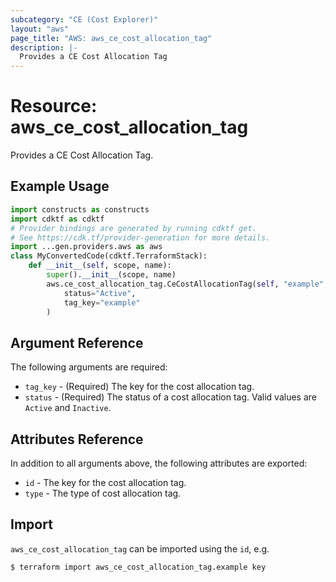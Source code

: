 ```yaml
---
subcategory: "CE (Cost Explorer)"
layout: "aws"
page_title: "AWS: aws_ce_cost_allocation_tag"
description: |-
  Provides a CE Cost Allocation Tag
---
```


# Resource: aws_ce_cost_allocation_tag

Provides a CE Cost Allocation Tag.

## Example Usage

```python
import constructs as constructs
import cdktf as cdktf
# Provider bindings are generated by running cdktf get.
# See https://cdk.tf/provider-generation for more details.
import ...gen.providers.aws as aws
class MyConvertedCode(cdktf.TerraformStack):
    def __init__(self, scope, name):
        super().__init__(scope, name)
        aws.ce_cost_allocation_tag.CeCostAllocationTag(self, "example",
            status="Active",
            tag_key="example"
        )
```

## Argument Reference

The following arguments are required:

* `tag_key` - (Required) The key for the cost allocation tag.
* `status` - (Required) The status of a cost allocation tag. Valid values are `Active` and `Inactive`.

## Attributes Reference

In addition to all arguments above, the following attributes are exported:

* `id` - The key for the cost allocation tag.
* `type` - The type of cost allocation tag.

## Import

`aws_ce_cost_allocation_tag` can be imported using the `id`, e.g.

```
$ terraform import aws_ce_cost_allocation_tag.example key
```

<!-- cache-key: cdktf-0.17.0-pre.15 input-5750fcaf87b37c37d04ccfdd052e58820fe22c6beac82e3c2a3c3cef06071701 -->